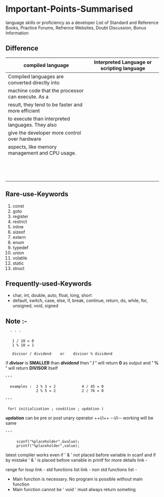 # Important-Points-Summarised 

language skills or proficiency as a developer
List of Standard and Reference Books, Practice Forums, Refrence Websites, Doubt Discussion, Bonus Information 




## Difference 

|                compiled language                  |                  Interpreted Language or scripting language             |           
|---------------------------------------------------|-------------------------------------------------------------------------|
| Compiled languages are converted directly into    |                                                                         |
| machine code that the processor can execute. As a |                                                                         |
| result, they tend to be faster and more efficient |                                                                         |
|to execute than interpreted languages. They also   |                                                                         |
| give the developer more control over hardware     |                                                                         |
| aspects, like memory management and CPU usage.    |                                                                         |
|                                                   |                                                                         |
|                                                   |                                                                         |        
|                                                   |                                                                         |
|                                                   |                                                                         |
|                                                   |                                                                         |
|                                                   |                                                                         |
|                                                   |                                                                         |
|                                                   |                                                                         |
|                                                   |                                                                         |
|                                                   |                                                                         |
|                                                   |                                                                         |
|                                                   |                                                                         |
|                                                   |                                                                         |



## Rare-use-Keywords                              
                                                 
1. const                                            
2. goto                                             
3. register
4. restrict
5. inline
6. sizeof
7. extern
8. enum
9. typedef
10. union
11. volatile
12. static
13. struct         

## Frequently-used-Keywords

- char, int, double, auto, float, long, short
- default, switch, case, else, if, break, continue, return, do, while, for, unsigned, void, signed

## Note :-

      ' ' '
      
       1 / 10 = 0 
       1 % 10 = 1 
 
       divisor / dividend    or    divisor % dividend 
      

      
  if **_divisor_** is   **SMALLER**    than **_dividend_** then   **' / '**   will return   **0**   as output and   **' % '**   will return   **DIVISOR**   itself 

' ' '

      examples :  2 % 3 = 2            4 / 45 = 0
                  2 % 5 = 2            2 / 76 = 0

' ' ' 


     for( initialization ; condition ; updation )

**updation** can be pre or post unary operator ++i/i++  --i/i-- working will be same  



' ' ' 

         scanf("%placeholder",&value);  
         printf("%placeholder",value);


latest compiler works even if  ' & '  not placed before variable in scanf and if by mistake  ' & ' is placed before variable in printf 
for more details link - 

range for loop link - 
std functions list link -
non std functions list - 


- Main function is necessary. No program is possible without main function 
- Main function cannot be  ' void '  must always return someting
